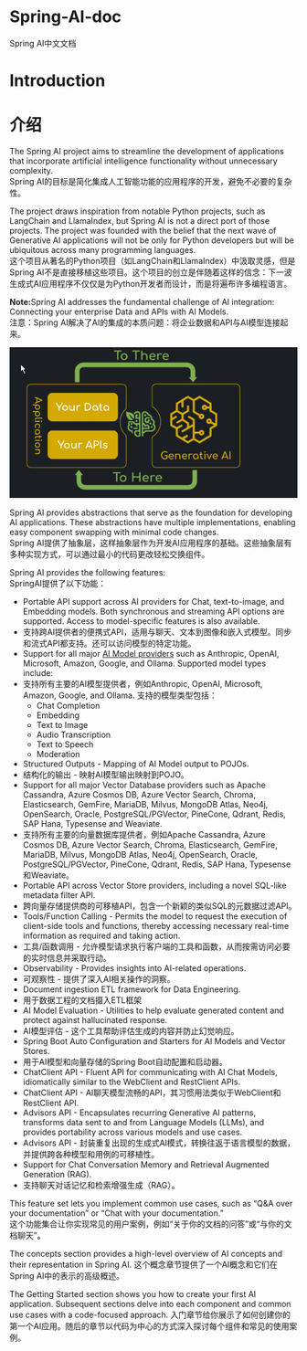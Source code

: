 # Spring-AI-doc
Spring AI中文文档

# Introduction
# 介绍

The Spring AI project aims to streamline the development of applications that incorporate artificial intelligence functionality without unnecessary complexity.  
Spring AI的目标是简化集成人工智能功能的应用程序的开发，避免不必要的复杂性。

The project draws inspiration from notable Python projects, such as LangChain and LlamaIndex, but Spring AI is not a direct port of those projects. The project was founded with the belief that the next wave of Generative AI applications will not be only for Python developers but will be ubiquitous across many programming languages.  
这个项目从著名的Python项目（如LangChain和LlamaIndex）中汲取灵感，但是Spring AI不是直接移植这些项目。这个项目的创立是伴随着这样的信念：下一波生成式AI应用程序不仅仅是为Python开发者而设计，而是将遍布许多编程语言。


<b>Note:</b>Spring AI addresses the fundamental challenge of AI integration: Connecting your enterprise Data and APIs with AI Models.  
注意：Spring AI解决了AI的集成的本质问题：将企业数据和API与AI模型连接起来。

![Spring AI](./images/Spring%20AI%20struct.png)

Spring AI provides abstractions that serve as the foundation for developing AI applications. These abstractions have multiple implementations, enabling easy component swapping with minimal code changes.  
Spring AI提供了抽象层，这样抽象层作为开发AI应用程序的基础。这些抽象层有多种实现方式，可以通过最小的代码更改轻松交换组件。

Spring AI provides the following features:   
SpringAI提供了以下功能：
- Portable API support across AI providers for Chat, text-to-image, and Embedding models. Both synchronous and streaming API options are supported. Access to model-specific features is also available.   
- 支持跨AI提供者的便携式API，适用与聊天、文本到图像和嵌入式模型。同步和流式API都支持。还可以访问模型的特定功能。
- Support for all major [AI Model providers](https://docs.spring.io/spring-ai/reference/api/index.html) such as Anthropic, OpenAI, Microsoft, Amazon, Google, and Ollama. Supported model types include:
- 支持所有主要的AI模型提供者，例如Anthropic, OpenAI, Microsoft, Amazon, Google, and Ollama. 支持的模型类型包括：
  - Chat Completion
  - Embedding
  - Text to Image
  - Audio Transcription
  - Text to Speech
  - Moderation
- Structured Outputs - Mapping of AI Model output to POJOs.
- 结构化的输出 - 映射AI模型输出映射到POJO。
- Support for all major Vector Database providers such as Apache Cassandra, Azure Cosmos DB, Azure Vector Search, Chroma, Elasticsearch, GemFire, MariaDB, Milvus, MongoDB Atlas, Neo4j, OpenSearch, Oracle, PostgreSQL/PGVector, PineCone, Qdrant, Redis, SAP Hana, Typesense and Weaviate.
- 支持所有主要的向量数据库提供者，例如Apache Cassandra, Azure Cosmos DB, Azure Vector Search, Chroma, Elasticsearch, GemFire, MariaDB, Milvus, MongoDB Atlas, Neo4j, OpenSearch, Oracle, PostgreSQL/PGVector, PineCone, Qdrant, Redis, SAP Hana, Typesense和Weaviate。
- Portable API across Vector Store providers, including a novel SQL-like metadata filter API.
- 跨向量存储提供商的可移植API，包含一个新颖的类似SQL的元数据过滤API。
- Tools/Function Calling - Permits the model to request the execution of client-side tools and functions, thereby accessing necessary real-time information as required and taking action.
- 工具/函数调用 - 允许模型请求执行客户端的工具和函数，从而按需访问必要的实时信息并采取行动。
- Observability - Provides insights into AI-related operations.
- 可观察性 - 提供了深入AI相关操作的洞察。
- Document ingestion ETL framework for Data Engineering.
- 用于数据工程的文档摄入ETL框架
- AI Model Evaluation - Utilities to help evaluate generated content and protect against hallucinated response.
- AI模型评估 - 这个工具帮助评估生成的内容并防止幻觉响应。
- Spring Boot Auto Configuration and Starters for AI Models and Vector Stores.
- 用于AI模型和向量存储的Spring Boot自动配置和启动器。
- ChatClient API - Fluent API for communicating with AI Chat Models, idiomatically similar to the WebClient and RestClient APIs.
- ChatClient API - AI聊天模型流畅的API，其习惯用法类似于WebClient和RestClient API.
- Advisors API - Encapsulates recurring Generative AI patterns, transforms data sent to and from Language Models (LLMs), and provides portability across various models and use cases.
- Advisors API - 封装重复出现的生成式AI模式，转换往返于语言模型的数据，并提供跨各种模型和用例的可移植性。
- Support for Chat Conversation Memory and Retrieval Augmented Generation (RAG).
- 支持聊天对话记忆和检索增强生成（RAG）。

This feature set lets you implement common use cases, such as “Q&A over your documentation” or “Chat with your documentation.”   
这个功能集合让你实现常见的用户案例，例如“关于你的文档的问答”或“与你的文档聊天”。   

The concepts section provides a high-level overview of AI concepts and their representation in Spring AI.
这个概念章节提供了一个AI概念和它们在Spring AI中的表示的高级概述。

The Getting Started section shows you how to create your first AI application. Subsequent sections delve into each component and common use cases with a code-focused approach.
入门章节给你展示了如何创建你的第一个AI应用。随后的章节以代码为中心的方式深入探讨每个组件和常见的使用案例。














